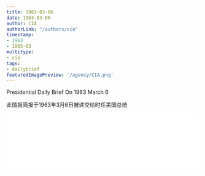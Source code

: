 ```yaml
---
title: 1963-03-06
date: 1963-03-06
author: CIA 
authorLink: "/authors/cia"
timestamp: 
- 1963
- 1963-03
multitype: 
- cia
tags: 
- dailybrief
featuredImagePreview: '/agency/CIA.png'
---
```



Presidential Daily Brief On 1963 March 6

此情报简报于1963年3月6日被递交给时任美国总统

<!--more-->





<div id="over" style="width:100%; overflow:hidden"> <iframe id="sFrame" name="sFrame" frameborder="no" border="0"  allowfullscreen marginwidth="0" scrolling="no" src = " /CIA/1963-03-06.html "  style = " position:absulute; width: 806px; top: 300;" > </iframe> </div>